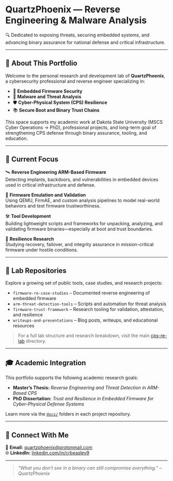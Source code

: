 # QuartzPhoenix — Reverse Engineering & Malware Analysis

🔍 Dedicated to exposing threats, securing embedded systems, and advancing binary assurance for national defense and critical infrastructure.

---

## 🧭 About This Portfolio

Welcome to the personal research and development lab of **QuartzPhoenix**, a cybersecurity professional and reverse engineer specializing in:

- 🧬 **Embedded Firmware Security**
- 🔎 **Malware and Threat Analysis**
- 🛡️ **Cyber-Physical System (CPS) Resilience**
- 📚 **Secure Boot and Binary Trust Chains**

This space supports my academic work at Dakota State University (MSCS Cyber Operations → PhD), professional projects, and long-term goal of strengthening CPS defense through binary assurance, tooling, and education.

---

## 🔧 Current Focus

🛰️ **Reverse Engineering ARM-Based Firmware**  
Detecting implants, backdoors, and vulnerabilities in embedded devices used in critical infrastructure and defense.

🧪 **Firmware Emulation and Validation**  
Using QEMU, FirmAE, and custom analysis pipelines to model real-world behaviors and test firmware trustworthiness.

🛠️ **Tool Development**  
Building lightweight scripts and frameworks for unpacking, analyzing, and validating firmware binaries—especially at boot and trust boundaries.

🧬 **Resilience Research**  
Studying recovery, failover, and integrity assurance in mission-critical firmware under hostile conditions.

---

## 📂 Lab Repositories

Explore a growing set of public tools, case studies, and research projects:

- `firmware-re-case-studies` – Documented reverse engineering of embedded firmware
- `arm-threat-detection-tools` – Scripts and automation for threat analysis
- `firmware-trust-framework` – Research tooling for validation, attestation, and resilience
- `writeups-and-presentations` – Blog posts, writeups, and educational resources

> For a full lab structure and research breakdown, visit the main [cps-re-lab](https://github.com/QuartzPhoenix/cps-re-lab) directory.

---

## 🎓 Academic Integration

This portfolio supports the following academic research goals:

- **Master’s Thesis:** *Reverse Engineering and Threat Detection in ARM-Based CPS*
- **PhD Dissertation:** *Trust and Resilience in Embedded Firmware for Cyber-Physical Defense Systems*

Learn more via the [`docs/`](https://github.com/QuartzPhoenix?tab=repositories) folders in each project repository.

---

## 💬 Connect With Me  
📧 **Email:** quartzphoenix@protonmail.com  
🌐 **LinkedIn:** [linkedin.com/in/crbeasley9](https://linkedin.com/in/crbeasley9)

---

> *“What you don’t see in a binary can still compromise everything.” – QuartzPhoenix*
